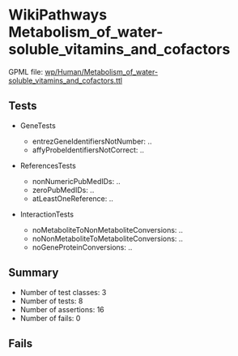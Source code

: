 # WikiPathways Metabolism_of_water-soluble_vitamins_and_cofactors

GPML file: [wp/Human/Metabolism_of_water-soluble_vitamins_and_cofactors.ttl](../wp/Human/Metabolism_of_water-soluble_vitamins_and_cofactors.ttl)

## Tests

* GeneTests
    * entrezGeneIdentifiersNotNumber: ..
    * affyProbeIdentifiersNotCorrect: ..

* ReferencesTests
    * nonNumericPubMedIDs: ..
    * zeroPubMedIDs: ..
    * atLeastOneReference: ..

* InteractionTests
    * noMetaboliteToNonMetaboliteConversions: ..
    * noNonMetaboliteToMetaboliteConversions: ..
    * noGeneProteinConversions: ..

## Summary

* Number of test classes: 3
* Number of tests: 8
* Number of assertions: 16
* Number of fails: 0

## Fails

